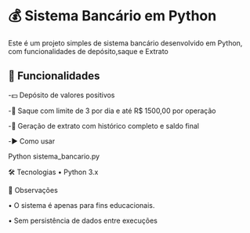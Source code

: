 # 💰 Sistema Bancário em Python

Este é um projeto simples de sistema bancário desenvolvido em Python, com funcionalidades
de depósito,saque e Extrato


## 🚀 Funcionalidades

-💵 Depósito de valores positivos

-💸 Saque com limite de 3 por dia e até R$ 1500,00 por operação

-📄 Geração de extrato com histórico completo e saldo final

-▶️ Como usar

Python sistema_bancario.py

🛠 Tecnologias
•	Python 3.x

📌 Observações

•	O sistema é apenas para fins educacionais.

•	Sem persistência de dados entre execuções

